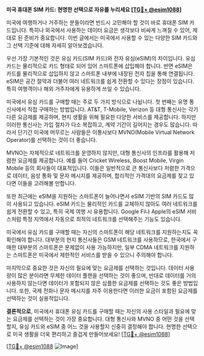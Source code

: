 **미국 휴대폰 SIM 카드: 현명한 선택으로 자유를 누리세요 [[TG💪+ @esim1088](https://t.me/s/esim1088)]**

미국에 여행하거나 거주하는 분들이라면 반드시 고민해야 할 것이 바로 휴대폰 SIM 카드입니다. 특히나 외국에서 사용하는 데이터 요금은 생각보다 비싸게 느껴질 수 있어, 제대로 된 준비가 중요합니다. 이번 글에서는 미국에서 사용할 수 있는 다양한 SIM 카드와 그 선택 기준에 대해 자세히 알아보겠습니다.

우선 가장 기본적인 것은 유심 카드(SIM 카드)와 전자 유심(eSIM)의 차이입니다. 유심 카드는 물리적으로 카드 형태로 되어 있어 스마트폰에 삽입해야 합니다. 반면 eSIM은 카드를 물리적으로 삽입하지 않고 스마트폰 내부에 내장된 전자 칩을 통해 연결됩니다. eSIM은 공간 절약과 더불어 여러 네트워크를 쉽게 전환할 수 있다는 장점이 있습니다. 특히 여행객이나 해외 거주자에게 유용하게 쓰일 수 있습니다.

미국에서 유심 카드를 구매할 때는 주로 두 가지 방식으로 나뉩니다. 첫 번째는 유명 통신사에서 직접 구매하는 방법입니다. AT&T, T-Mobile, Verizon 등 대형 통신사는 각기 다른 요금제를 제공하며, 현지 생활을 위해 필요한 다양한 서비스를 제공합니다. 하지만 이러한 통신사는 가입 절차가 다소 복잡하고, 계약 기간이 길어지는 경우도 많습니다. 따라서 단기간 미국에 머무르는 사람들은 이통사보다 MVNO(Mobile Virtual Network Operator)를 선택하는 것이 더 좋습니다.

MVNO는 자체적으로 네트워크를 운영하지 않지만, 대형 통신사의 인프라를 활용해 저렴한 요금제를 제공합니다. 예를 들어 Cricket Wireless, Boost Mobile, Virgin Mobile 등의 회사들이 대표적입니다. 이들은 일반적으로 큰 통신사보다 저렴한 가격으로 데이터, 음성 통화 및 문자 메시지를 제공하며, 합리적인 가격대의 요금제를 찾고 있다면 이들을 고려해볼 만합니다.

또한 최근에는 eSIM을 지원하는 스마트폰이 늘어나면서 eSIM 기반의 SIM 카드도 많이 사용되고 있습니다. eSIM 카드는 물리적인 카드를 교체하지 않아도 여러 네트워크를 쉽게 전환할 수 있고, 특히 국제 여행 시 유용합니다. Google Fi나 Apple의 eSIM 서비스처럼 특정 지역에서 자동으로 최적의 네트워크를 선택해주는 기능도 있습니다.

미국에서 유심 카드를 구매할 때는 자신의 스마트폰이 해당 네트워크를 지원하는지도 꼭 확인해야 합니다. 대부분의 현지 통신사들은 GSM 네트워크를 사용하므로, 한국에서 구매한 대부분의 스마트폰은 문제없이 사용 가능하지만, 일부 CDMA 네트워크를 지원하는 스마트폰은 미국에서 제한적인 서비스를 받을 수 있으니 주의해야 합니다.

마지막으로 중요한 것은 자신의 필요에 맞는 요금제를 선택하는 것입니다. 데이터 사용량이 많은 분이라면 무제한 데이터 플랜을 선택하는 것이 좋으며, 반대로 데이터를 거의 사용하지 않는다면 데이터가 포함되지 않은 심플한 요금제를 선택하는 것도 좋은 방법입니다. 또한, 국제 전화나 문자 메시지를 자주 이용한다면 이러한 요금이 포함된 요금제를 선택하는 것이 실용적입니다.

**결론적으로**, 미국에서 휴대폰 유심 카드를 구매할 때는 자신의 사용 스타일과 필요에 맞는 요금제를 선택하는 것이 가장 중요합니다. 대형 통신사와 MVNO 중 어떤 것을 선택할지, 유심 카드와 eSIM 중 어느 것을 사용할지 신중히 결정해야 합니다. 현명한 선택으로 미국 생활을 더욱 편리하고 즐겁게 만들어보세요! [[TG💪+ @esim1088](https://t.me/s/esim1088)]

[[TG💪+ @esim1088](https://t.me/s/esim1088) ![Image](https://i.postimg.cc/Y0z9fWf4/image.png)]